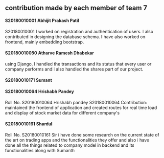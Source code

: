 ## contribution made by each member of team 7

#### S20180010001 Abhijit Prakash Patil
S20180010001
I worked on registration and authentication of users. I also contributed in designing the database schema. I have also worked on frontend, mainly embedding bootstrap.

#### S20180010050 Atharve Ramesh Dhabekar
using Django, I handled the transactions and its status that every user or company performs and I also handled the shares part of our project.


#### S20180010171 Sumant


#### S20180010064 Hrishabh Pandey
Roll No. S20180010064
Hrishabh pandey S20180010064 Contribution: maintained the frontend of application and created routes for real time load and display of stock market data for different company's

#### S20180010161 Shardul
Roll No. S20180010161
Sir i have done some research on the current state of the art on trading apps  and the functionalities they offer and also i have done all the things related to company model in backend and its functionalities along with Sumanth